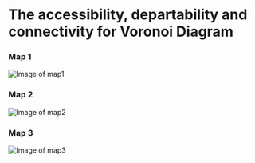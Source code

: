 # The accessibility, departability and connectivity for Voronoi Diagram

### Map 1

![Image of map1](https://github.com/ancker1/RCA5-PRO/blob/master/Test/Roadmap/VoronoiDiagram/Visibility%20-%20Voronoi%20Diagram%20-%20Map%201.gif)

### Map 2

![Image of map2](https://github.com/ancker1/RCA5-PRO/blob/master/Test/Roadmap/VoronoiDiagram/Visibility%20-%20Voronoi%20Diagram%20-%20Map%202.gif)

### Map 3

![Image of map3](https://github.com/ancker1/RCA5-PRO/blob/master/Test/Roadmap/VoronoiDiagram/Visibility%20-%20Voronoi%20Diagram%20-%20Map%203.gif)
